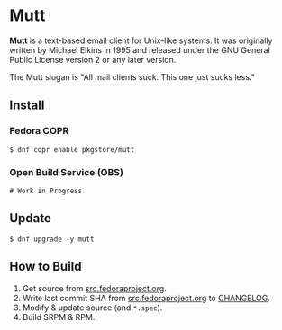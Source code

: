 # Mutt

**Mutt** is a text-based email client for Unix-like systems. It was originally written by Michael Elkins in 1995 and released under the GNU General Public License version 2 or any later version.

The Mutt slogan is "All mail clients suck. This one just sucks less."

## Install

### Fedora COPR

```
$ dnf copr enable pkgstore/mutt
```

### Open Build Service (OBS)

```
# Work in Progress
```

## Update

```
$ dnf upgrade -y mutt
```

## How to Build

1. Get source from [src.fedoraproject.org](https://src.fedoraproject.org/rpms/mutt).
2. Write last commit SHA from [src.fedoraproject.org](https://src.fedoraproject.org/rpms/mutt) to [CHANGELOG](CHANGELOG).
3. Modify & update source (and `*.spec`).
4. Build SRPM & RPM.
